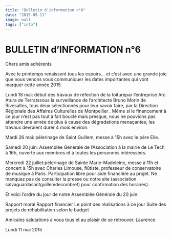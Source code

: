 ```yaml
---
title: "Bulletin d'information n°6"
date: "2015-05-11"
image: null
tags: ["info"]
---
```


# BULLETIN d’INFORMATION n°6

Chers amis adhérents

Avec le printemps renaissent tous les espoirs… et c’est avec une grande joie que nous venons vous communiquer les dates importantes qui vont marquer cette année 2015.

Lundi 18 mai: début des travaux de réfection de la toiturepar l’entreprise Arc Atura de Terratssous la surveillance de l’architecte Bruno Morin de Rivesaltes, tous deux sélectionnés pour leur savoir faire, par la Direction Régionale des Affaires Culturelles de Montpellier . Même si le financement à ce jour n’est pas tout à fait bouclé mais presque, nous ne pouvions pas attendre une année de plus à cause des dégradations menaçantes; les travaux devraient durer 4 mois environ.

Mardi 26 mai: pélerinage de Saint Guillem, messe à 15h avec le père Elie.

Samedi 20 juin: Assemblée Générale de l’Association à la mairie de Le Tech à 16h, ouverte aux membres et à toutes les personnes intéressées.

Mercredi 22 juillet:pélerinage de Sainte Marie-Madeleine, messe à 11h et concert à 15h avec Charles Limouse, flûtiste, professeur de conservatoire de musique à Paris. Participation libre pour aide financière au projet. Ne manquez pas de consulter la presse ou notre site (association salvaguardasantguillemdecombret) pour confirmation des horaires).

Et voici l’ordre du jour de notre Assemblée Générale du 20 juin:

Rapport moral
Rapport financier
Le point des réalisations à ce jour
Suite des projets de réhabilitation selon le budget

Amicales salutations à vous tous et au plaisir de se retrouver.
Laurence

Lundi 11 mai 2015
